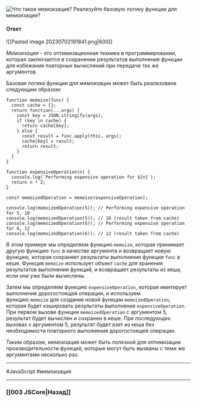 ![Что такое мемоизация? Реализуйте базовую логику функции для мемоизации?](https://youtu.be/nvktMVFM0_M?t=30)

#### Ответ

![[Pasted image 20230702191841.png|600]]

*Мемоизация* - это оптимизационная техника в программировании, которая заключается в сохранении результатов выполнения функции для избежания повторных вычислений при передаче тех же аргументов.

Базовая логика функции для мемоизации может быть реализована следующим образом:

```
function memoize(func) {
  const cache = {};
  return function(...args) {
    const key = JSON.stringify(args);
    if (key in cache) {
      return cache[key];
    } else {
      const result = func.apply(this, args);
      cache[key] = result;
      return result;
    }
  }
}

function expensiveOperation(n) {
  console.log(`Performing expensive operation for ${n}`);
  return n * 2;
}

const memoizedOperation = memoize(expensiveOperation);

console.log(memoizedOperation(5)); // Performing expensive operation for 5, 10
console.log(memoizedOperation(5)); // 10 (result taken from cache)
console.log(memoizedOperation(6)); // Performing expensive operation for 6, 12
console.log(memoizedOperation(6)); // 12 (result taken from cache)
```

В этом примере мы определяем функцию `memoize`, которая принимает другую функцию `func` в качестве аргумента и возвращает новую функцию, которая сохраняет результаты выполнения функции `func` в кеше. Функция `memoize` использует объект `cache` для хранения результатов выполнения функций, и возвращает результаты из кеша, если они уже были вычислены.

Затем мы определяем функцию `expensiveOperation`, которая имитирует выполнение дорогостоящей операции, и используем функцию `memoize` для создания новой функции `memoizedOperation`, которая будет кэшировать результаты выполнения `expensiveOperation`. При первом вызове функции `memoizedOperation` с аргументом 5, результат будет вычислен и сохранен в кеше. При последующих вызовах с аргументом 5, результат будет взят из кеша без необходимости повторного выполнения дорогостоящей операции.

Таким образом, мемоизация может быть полезной для оптимизации производительности функций, которые могут быть вызваны с теми же аргументами несколько раз.

___
 #JavaScript #мемоизация

___

### [[003 JSCore|Назад]]